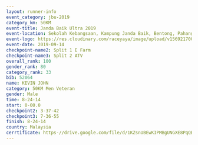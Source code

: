 ```yaml
---
layout: runner-info 
event_category: jbu-2019 
category_km: 50KM 
event-title: Janda Baik Ultra 2019  
event-location: Sekolah Kebangsaan, Kampung Janda Baik, Bentong, Pahang, Malaysia 
event-logo: https://res.cloudinary.com/raceyaya/image/upload/v1569217009/logo/janda-baik_vch1pc.jpg 
event-date: 2019-09-14 
checkpoint-name2: Split 1 E Farm 
checkpoint-name3: Split 2 ATV 
overall_rank: 100
gender_rank: 80
category_rank: 33
bib: 52064
name: KEVIN JOHN
category: 50KM Men Veteran
gender: Male
time: 8-24-14
start: 0-00.0
checkpoint2: 3-37-42
checkpoint3: 7-36-55
finish: 8-24-14
country: Malaysia
cerrtificate: https-//drive.google.com/file/d/1KZsnUBEwKIPMBgUNGXE8PqQBEEguYOcm/view?usp=sharing
---
```

